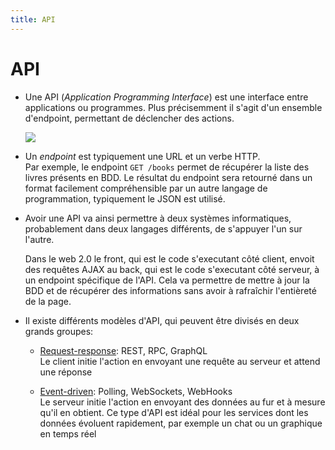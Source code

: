 ```yaml
---
title: API
---
```


# API

* Une API (*Application Programming Interface*) est une interface entre applications ou programmes. Plus précisemment il s'agit d'un ensemble d'endpoint, permettant de déclencher des actions.

  ![](https://i.imgur.com/ZlHiHae.png)

* Un *endpoint* est typiquement une URL et un verbe HTTP.  
  Par exemple, le endpoint `GET /books` permet de récupérer la liste des livres présents en BDD. Le résultat du endpoint sera retourné dans un format facilement compréhensible par un autre langage de programmation, typiquement le JSON est utilisé.

* Avoir une API va ainsi permettre à deux systèmes informatiques, probablement dans deux langages différents, de s'appuyer l'un sur l'autre.

  Dans le web 2.0 le front, qui est le code s'executant côté client, envoit des requêtes AJAX au back, qui est le code s'executant côté serveur, à un endpoint spécifique de l'API. Cela va permettre de mettre à jour la BDD et de récupérer des informations sans avoir à rafraîchir l'entièreté de la page.

* Il existe différents modèles d'API, qui peuvent être divisés en deux grands groupes:

  - <ins>Request-response</ins>: REST, RPC, GraphQL  
    Le client initie l'action en envoyant une requête au serveur et attend une réponse

  - <ins>Event-driven</ins>: Polling, WebSockets, WebHooks  
    Le serveur initie l'action en envoyant des données au fur et à mesure qu'il en obtient. Ce type d'API est idéal pour les services dont les données évoluent rapidement, par exemple un chat ou un graphique en temps réel
